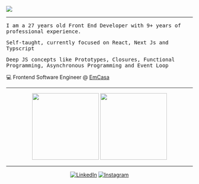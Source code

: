 
<a href="https://en2vfcrn67g9m5r.m.pipedream.net" target="_blank"><img src="https://en2vfcrn67g9m5r.m.pipedream.net" /></a>

<hr>

<p>
  <samp> I am a 27 years old Front End Developer with 9+ years of professional experience.</samp>

  <samp> Self-taught, currently focused on React, Next Js and Typscript</samp>

  <samp> Deep JS concepts like Prototypes, Closures, Functional Programming, Asynchronous Programming and Event Loop</samp> 
</p> 

💻 Frontend Software Engineer @ [EmCasa](https://emcasa.com/)

<hr>

<div align="center">
  <img height="180em" src="https://github-readme-stats.vercel.app/api?username=cesar-cb&show_icons=true&theme=tokyonight&include_all_commits=true&count_private=true"/>
  <img height="180em" src="https://github-readme-stats.vercel.app/api/top-langs/?username=cesar-cb&layout=compact&langs_count=5&theme=tokyonight"/>
</div> 
<div align="center">

<hr>
  
<a href="https://www.linkedin.com/in/cesar-boaventura/" target="_blank"><img src="https://img.shields.io/badge/LinkedIn-%230077B5.svg?&style=flat-square&logo=linkedin&logoColor=white" alt="LinkedIn"></a> <a href="https://www.instagram.com/cesa1.cb/" target="_blank"><img src="https://img.shields.io/badge/Instagram-%23E4405F.svg?&style=flat-square&logo=instagram&logoColor=white" alt="Instagram"></a>
</div> 
